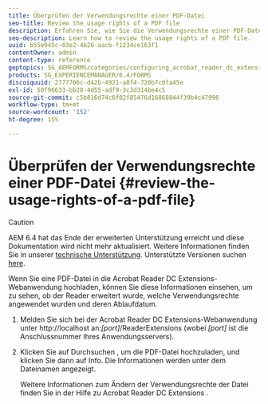 ```yaml
---
title: Überprüfen der Verwendungsrechte einer PDF-Datei
seo-title: Review the usage rights of a PDF file
description: Erfahren Sie, wie Sie die Verwendungsrechte einer PDF-Datei überprüfen.
seo-description: Learn how to review the usage rights of a PDF file.
uuid: b55e945c-03e2-4b26-aacb-f1234ce163f1
contentOwner: admin
content-type: reference
geptopics: SG_AEMFORMS/categories/configuring_acrobat_reader_dc_extensions
products: SG_EXPERIENCEMANAGER/6.4/FORMS
discoiquuid: 2777706c-d42b-4921-a8f4-720b7c0fa45e
exl-id: 50f96633-bb20-4d55-adf9-3c3d314be4c5
source-git-commit: c5b816d74c6f02f85476d16868844f39b4c47996
workflow-type: tm+mt
source-wordcount: '152'
ht-degree: 15%

---
```


# Überprüfen der Verwendungsrechte einer PDF-Datei {#review-the-usage-rights-of-a-pdf-file}

>[!CAUTION]
>
>AEM 6.4 hat das Ende der erweiterten Unterstützung erreicht und diese Dokumentation wird nicht mehr aktualisiert. Weitere Informationen finden Sie in unserer [technische Unterstützung](https://helpx.adobe.com/de/support/programs/eol-matrix.html). Unterstützte Versionen suchen [here](https://experienceleague.adobe.com/docs/?lang=de).

Wenn Sie eine PDF-Datei in die Acrobat Reader DC Extensions-Webanwendung hochladen, können Sie diese Informationen einsehen, um zu sehen, ob der Reader erweitert wurde, welche Verwendungsrechte angewendet wurden und deren Ablaufdatum.

1. Melden Sie sich bei der Acrobat Reader DC Extensions-Webanwendung unter http://localhost an:*[port]*/ReaderExtensions (wobei *[port]* ist die Anschlussnummer Ihres Anwendungsservers).
1. Klicken Sie auf Durchsuchen , um die PDF-Datei hochzuladen, und klicken Sie dann auf Info. Die Informationen werden unter dem Dateinamen angezeigt.

   Weitere Informationen zum Ändern der Verwendungsrechte der Datei finden Sie in der Hilfe zu Acrobat Reader DC Extensions .
